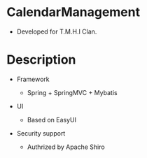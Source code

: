 # CalendarManagement
+ Developed for T.M.H.I Clan.

# Description
+ Framework
  + Spring + SpringMVC + Mybatis 
  
+ UI
  + Based on EasyUI
  
+ Security support
  + Authrized by Apache Shiro
